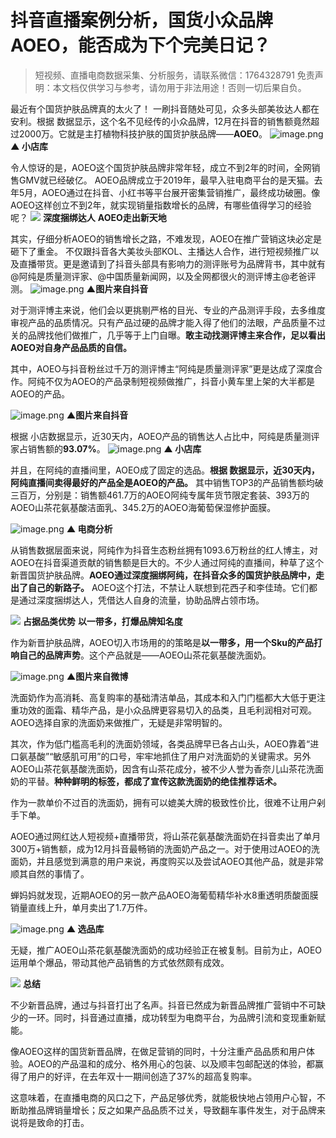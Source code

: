 # 抖音直播案例分析，国货小众品牌AOEO，能否成为下个完美日记？


>
> 短视频、直播电商数据采集、分析服务，请联系微信：1764328791
> 免责声明：本文档仅供学习与参考，请勿用于非法用途！否则一切后果自负。
> 


最近有个国货护肤品牌真的太火了！
一刷抖音随处可见，众多头部美妆达人都在安利。根据 数据显示，这个名不见经传的小众品牌，12月在抖音的销售额竟然超过2000万。它就是主打植物科技护肤的国货护肤品牌——**AOEO**。
![image.png](https://cdn.nlark.com/yuque/0/2021/png/97322/1614822565540-e4519c32-1123-4329-a9be-8b44b6c247f9.png#align=left&display=inline&height=240&margin=%5Bobject%20Object%5D&name=image.png&originHeight=480&originWidth=878&size=50847&status=done&style=none&width=439)
**▲ 小店库**


令人惊讶的是，AOEO这个国货护肤品牌非常年轻，成立不到2年的时间，全网销售GMV就已经破亿。
AOEO品牌成立于2019年，最早入驻电商平台的是天猫。去年5月，AOEO通过在抖音、小红书等平台展开密集营销推广，最终成功破圈。像AOEO这样创立不到2年，就实现销量指数增长的品牌，有哪些值得学习的经验呢？
![](https://cdn.nlark.com/yuque/0/2021/webp/97322/1614822544484-1b84df0c-bbd8-450c-b8a6-49f0abd5e85f.webp#align=left&display=inline&height=22&margin=%5Bobject%20Object%5D&originHeight=170&originWidth=1080&size=0&status=done&style=none&width=140)
**深度捆绑达人**
**AOEO走出新天地**


其实，仔细分析AOEO的销售增长之路，不难发现，AOEO在推广营销这块必定是砸下了重金。
不仅跟抖音各大美妆头部KOL、主播达人合作，进行短视频推广以及直播带货。更是邀请到了抖音头部具有影响力的测评账号为品牌背书，其中就有@阿纯是质量测评家、@中国质量新闻网，以及全网都很火的测评博主@老爸评测。
![image.png](https://cdn.nlark.com/yuque/0/2021/png/97322/1614822573297-7f7648e1-c7e7-4a10-a501-7c2beff375d0.png#align=left&display=inline&height=467&margin=%5Bobject%20Object%5D&name=image.png&originHeight=934&originWidth=1080&size=1210768&status=done&style=none&width=540)
**▲图片来自抖音**


对于测评博主来说，他们会以更挑剔严格的目光、专业的产品测评手段，去多维度审视产品的品质情况。只有产品过硬的品牌才能入得了他们的法眼，产品质量不过关的品牌找他们做推广，几乎等于上门自曝。**敢主动找测评博主来合作，足以看出AOEO对自身产品品质的自信。**


其中，AOEO与抖音粉丝过千万的测评博主“阿纯是质量测评家”更是达成了深度合作。阿纯不仅为AOEO的产品录制短视频做推广，抖音小黄车里上架的大半都是AOEO的产品。


![image.png](https://cdn.nlark.com/yuque/0/2021/png/97322/1614822579296-3d458308-d19d-4008-9e91-c1acf3ce0f63.png#align=left&display=inline&height=467&margin=%5Bobject%20Object%5D&name=image.png&originHeight=933&originWidth=1080&size=1697162&status=done&style=none&width=540)
**▲图片来自抖音**


根据 小店数据显示，近30天内，AOEO产品的销售达人占比中，阿纯是质量测评家占销售额的**93.07%**。
![image.png](https://cdn.nlark.com/yuque/0/2021/png/97322/1614822586170-f1a614ba-d593-4a5e-b75c-df40032656cc.png#align=left&display=inline&height=241&margin=%5Bobject%20Object%5D&name=image.png&originHeight=482&originWidth=854&size=102143&status=done&style=none&width=427)
**▲ 小店库**


并且，在阿纯的直播间里，AOEO成了固定的选品。**根据 数据显示，近30天内，阿纯直播间卖得最好的产品全是AOEO的产品。**
其中销售TOP3的产品销售额均破三百万，分别是：销售额461.7万的AOEO阿纯专属年货节限定套装、393万的AOEO山茶花氨基酸洁面乳、345.2万的AOEO海葡萄保湿修护面膜。


![image.png](https://cdn.nlark.com/yuque/0/2021/png/97322/1614822592761-68d1f2e3-69fd-4b27-a9e8-7c4693753753.png#align=left&display=inline&height=406&margin=%5Bobject%20Object%5D&name=image.png&originHeight=811&originWidth=1080&size=175506&status=done&style=none&width=540)
**▲ 电商分析**


从销售数据层面来说，阿纯作为抖音生态粉丝拥有1093.6万粉丝的红人博主，对AOEO在抖音渠道贡献的销售额是巨大的。不少人通过阿纯的直播间，种草了这个新晋国货护肤品牌。**AOEO通过深度捆绑阿纯，在抖音众多的国货护肤品牌中，走出了自己的新路子。**
AOEO这个打法，不禁让人联想到花西子和李佳琦。它们都是通过深度捆绑达人，凭借达人自身的流量，协助品牌占领市场。


![](https://cdn.nlark.com/yuque/0/2021/webp/97322/1614822544419-5888f5b3-d2cb-48cd-8d37-b851457b8771.webp#align=left&display=inline&height=22&margin=%5Bobject%20Object%5D&originHeight=170&originWidth=1080&size=0&status=done&style=none&width=140)
**占据品类优势**
**以一带多，打爆品牌知名度**


作为新晋护肤品牌，AOEO切入市场用的的策略是**以一带多，用一个Sku的产品打响自己的品牌声势**。这个产品就是——AOEO山茶花氨基酸洗面奶。


![image.png](https://cdn.nlark.com/yuque/0/2021/png/97322/1614822599986-eec7e164-db19-476c-a6a6-0cc821c96cea.png#align=left&display=inline&height=288&margin=%5Bobject%20Object%5D&name=image.png&originHeight=576&originWidth=1024&size=135566&status=done&style=none&width=512)
**▲图片来自微博**


洗面奶作为高消耗、高复购率的基础清洁单品，其成本和入门门槛都大大低于更注重功效的面霜、精华产品，是小众品牌更容易切入的品类，且毛利润相对可观。AOEO选择自家的洗面奶来做推广，无疑是非常明智的。


其次，作为低门槛高毛利的洗面奶领域，各类品牌早已各占山头，AOEO靠着“进口氨基酸”“敏感肌可用”的口号，牢牢地抓住了用户对洗面奶的关键需求。另外AOEO山茶花氨基酸洗面奶，因含有山茶花成分，被不少人誉为香奈儿山茶花洗面奶的平替。**种种鲜明的标签，都成了宣传这款洗面奶的绝佳推荐话术。**


作为一款单价不过百的洗面奶，拥有可以媲美大牌的极致性价比，很难不让用户剁手下单。


AOEO通过网红达人短视频+直播带货，将山茶花氨基酸洗面奶在抖音卖出了单月300万+销售额，成为12月抖音最畅销的洗面奶产品之一。对于使用过AOEO的洗面奶，并且感觉到满意的用户来说，再度购买以及尝试AOEO其他产品，就是非常顺其自然的事情了。


蝉妈妈就发现，近期AOEO的另一款产品AOEO海葡萄精华补水8重透明质酸面膜销量直线上升，单月卖出了1.7万件。


![image.png](https://cdn.nlark.com/yuque/0/2021/png/97322/1614822606705-af19466d-fd93-4520-aa31-3edb119cc778.png#align=left&display=inline&height=289&margin=%5Bobject%20Object%5D&name=image.png&originHeight=578&originWidth=818&size=259026&status=done&style=none&width=409)
**▲ 选品库**


无疑，推广AOEO山茶花氨基酸洗面奶的成功经验正在被复制。目前为止，AOEO运用单个爆品，带动其他产品销售的方式依然颇有成效。


![](https://cdn.nlark.com/yuque/0/2021/webp/97322/1614822544418-7f3e9d77-2c70-4b27-b192-256497637152.webp#align=left&display=inline&height=22&margin=%5Bobject%20Object%5D&originHeight=170&originWidth=1080&size=0&status=done&style=none&width=140)
**总结**


不少新晋品牌，通过与抖音打出了名声。抖音已然成为新晋品牌推广营销中不可缺少的一环。同时，抖音通过直播，成功转型为电商平台，为品牌引流和变现重新赋能。


像AOEO这样的国货新晋品牌，在做足营销的同时，十分注重产品品质和用户体验。AOEO的产品温和的成分、格外用心的包装、以及顺丰包邮配送的体验，都赢得了用户的好评，在去年双十一期间创造了37%的超高复购率。


这意味着，在直播电商的风口之下，产品足够优秀，就能极快地占领用户心智，不断助推品牌销量增长；反之如果产品品质不过关，导致翻车事件发生，对于品牌来说将是致命的打击。
